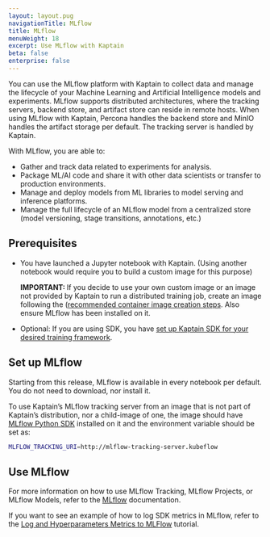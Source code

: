 ```yaml
---
layout: layout.pug
navigationTitle: MLflow
title: MLflow
menuWeight: 18
excerpt: Use MLflow with Kaptain
beta: false
enterprise: false
---
```


You can use the MLflow platform with Kaptain to collect data and manage the lifecycle of your Machine Learning and Artificial Intelligence models and experiments. MLflow supports distributed architectures, where the tracking servers, backend store, and artifact store can reside in remote hosts. When using MLflow with Kaptain, Percona handles the backend store and MinIO handles the artifact storage per default. The tracking server is handled by Kaptain.

With MLflow, you are able to:

- Gather and track data related to experiments for analysis.
- Package ML/AI code and share it with other data scientists or transfer to production environments.
- Manage and deploy models from ML libraries to model serving and inference platforms.
- Manage the full lifecycle of an MLflow model from a centralized store (model versioning, stage transitions, annotations, etc.)

## Prerequisites

- You have launched a Jupyter notebook with Kaptain. (Using another notebook would require you to build a custom image for this purpose)

  <p class="message--important"><strong>IMPORTANT: </strong>If you decide to use your own custom image or an image not provided by Kaptain to run a distributed training job, create an image following the (<a href="../sdk/image-builder/">recommended container image creation steps</a>. Also ensure MLflow has been installed on it.</p>

- Optional: If you are using SDK, you have [set up Kaptain SDK for your desired training framework](https://docs.d2iq.com/dkp/kaptain/2.0.0/tutorials/sdk/).

## Set up MLflow

Starting from this release, MLflow is available in every notebook per default. You do not need to download, nor install it.

To use Kaptain’s MLflow tracking server from an image that is not part of Kaptain’s distribution, nor a child-image of one, the image should have [MLflow Python SDK](https://pypi.org/project/mlflow/1.25.1/) installed on it and the environment variable should be set as:

```bash
MLFLOW_TRACKING_URI=http://mlflow-tracking-server.kubeflow
```

## Use MLflow

For more information on how to use MLflow Tracking, MLflow Projects, or MLflow Models, refer to the [MLflow][mlflow_docs] documentation.

If you want to see an example of how to log SDK metrics in MLflow, refer to the [Log and Hyperparameters Metrics to MLFlow][tutorial] tutorial.

[mlflow_docs]: https://mlflow.org/docs/1.25.1/index.html
[tutorial]: https://docs.d2iq.com/dkp/kaptain/2.1.0/tutorials/sdk/quick-start#log-and-hyperparameters-metrics-to-mlflow
